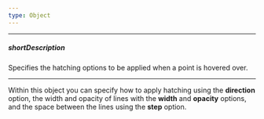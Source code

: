 ```yaml
---
type: Object
---
```

---
##### shortDescription
Specifies the hatching options to be applied when a point is hovered over.

---
Within this object you can specify how to apply hatching using the **direction** option, the width and opacity of lines with the **width** and **opacity** options, and the space between the lines using the **step** option.